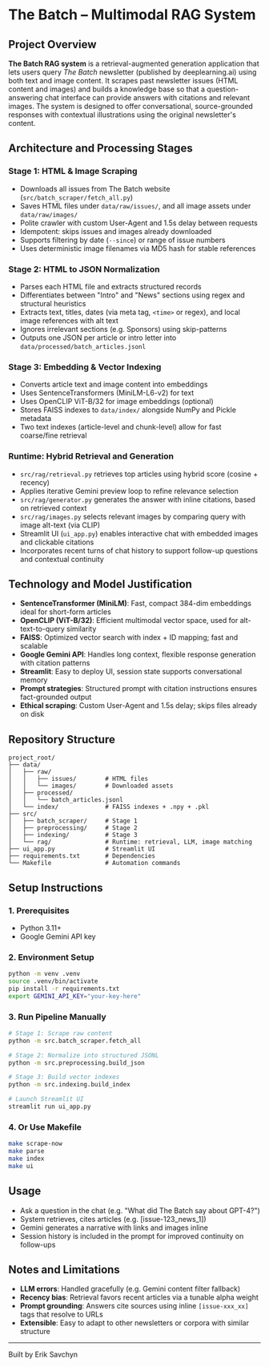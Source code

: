 # The Batch – Multimodal RAG System

## Project Overview

**The Batch RAG system** is a retrieval-augmented generation application that lets users query *The Batch* newsletter (published by deeplearning.ai) using both text and image content. It scrapes past newsletter issues (HTML content and images) and builds a knowledge base so that a question-answering chat interface can provide answers with citations and relevant images. The system is designed to offer conversational, source-grounded responses with contextual illustrations using the original newsletter's content.

## Architecture and Processing Stages

### Stage 1: HTML & Image Scraping

* Downloads all issues from The Batch website (`src/batch_scraper/fetch_all.py`)
* Saves HTML files under `data/raw/issues/`, and all image assets under `data/raw/images/`
* Polite crawler with custom User-Agent and 1.5s delay between requests
* Idempotent: skips issues and images already downloaded
* Supports filtering by date (`--since`) or range of issue numbers
* Uses deterministic image filenames via MD5 hash for stable references

### Stage 2: HTML to JSON Normalization

* Parses each HTML file and extracts structured records
* Differentiates between "Intro" and "News" sections using regex and structural heuristics
* Extracts text, titles, dates (via meta tag, `<time>` or regex), and local image references with alt text
* Ignores irrelevant sections (e.g. Sponsors) using skip-patterns
* Outputs one JSON per article or intro letter into `data/processed/batch_articles.jsonl`

### Stage 3: Embedding & Vector Indexing

* Converts article text and image content into embeddings
* Uses SentenceTransformers (MiniLM-L6-v2) for text
* Uses OpenCLIP ViT-B/32 for image embeddings (optional)
* Stores FAISS indexes to `data/index/` alongside NumPy and Pickle metadata
* Two text indexes (article-level and chunk-level) allow for fast coarse/fine retrieval

### Runtime: Hybrid Retrieval and Generation

* `src/rag/retrieval.py` retrieves top articles using hybrid score (cosine + recency)
* Applies iterative Gemini preview loop to refine relevance selection
* `src/rag/generator.py` generates the answer with inline citations, based on retrieved context
* `src/rag/images.py` selects relevant images by comparing query with image alt-text (via CLIP)
* Streamlit UI (`ui_app.py`) enables interactive chat with embedded images and clickable citations
* Incorporates recent turns of chat history to support follow-up questions and contextual continuity

## Technology and Model Justification

* **SentenceTransformer (MiniLM)**: Fast, compact 384-dim embeddings ideal for short-form articles
* **OpenCLIP (ViT-B/32)**: Efficient multimodal vector space, used for alt-text-to-query similarity
* **FAISS**: Optimized vector search with index + ID mapping; fast and scalable
* **Google Gemini API**: Handles long context, flexible response generation with citation patterns
* **Streamlit**: Easy to deploy UI, session state supports conversational memory
* **Prompt strategies**: Structured prompt with citation instructions ensures fact-grounded output
* **Ethical scraping**: Custom User-Agent and 1.5s delay; skips files already on disk

## Repository Structure

```
project_root/
├── data/
│   ├── raw/
│   │   ├── issues/        # HTML files
│   │   └── images/        # Downloaded assets
│   ├── processed/
│   │   └── batch_articles.jsonl
│   └── index/             # FAISS indexes + .npy + .pkl
├── src/
│   ├── batch_scraper/     # Stage 1
│   ├── preprocessing/     # Stage 2
│   ├── indexing/          # Stage 3
│   └── rag/               # Runtime: retrieval, LLM, image matching
├── ui_app.py              # Streamlit UI
├── requirements.txt       # Dependencies
└── Makefile               # Automation commands
```

## Setup Instructions

### 1. Prerequisites

* Python 3.11+
* Google Gemini API key

### 2. Environment Setup

```bash
python -m venv .venv
source .venv/bin/activate
pip install -r requirements.txt
export GEMINI_API_KEY="your-key-here"
```

### 3. Run Pipeline Manually

```bash
# Stage 1: Scrape raw content
python -m src.batch_scraper.fetch_all

# Stage 2: Normalize into structured JSONL
python -m src.preprocessing.build_json

# Stage 3: Build vector indexes
python -m src.indexing.build_index

# Launch Streamlit UI
streamlit run ui_app.py
```

### 4. Or Use Makefile

```bash
make scrape-now
make parse
make index
make ui
```

## Usage

* Ask a question in the chat (e.g. "What did The Batch say about GPT-4?")
* System retrieves, cites articles (e.g. \[issue-123\_news\_1])
* Gemini generates a narrative with links and images inline
* Session history is included in the prompt for improved continuity on follow-ups

## Notes and Limitations

* **LLM errors**: Handled gracefully (e.g. Gemini content filter fallback)
* **Recency bias**: Retrieval favors recent articles via a tunable alpha weight
* **Prompt grounding**: Answers cite sources using inline `[issue-xxx_xx]` tags that resolve to URLs
* **Extensible**: Easy to adapt to other newsletters or corpora with similar structure

---

Built by Erik Savchyn
